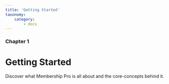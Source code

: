 ```yaml
---
title: 'Getting Started'
taxonomy:
    category:
        - docs
---
```


### Chapter 1

# Getting Started

Discover what Membership Pro is all about and the core-concepts behind it.
